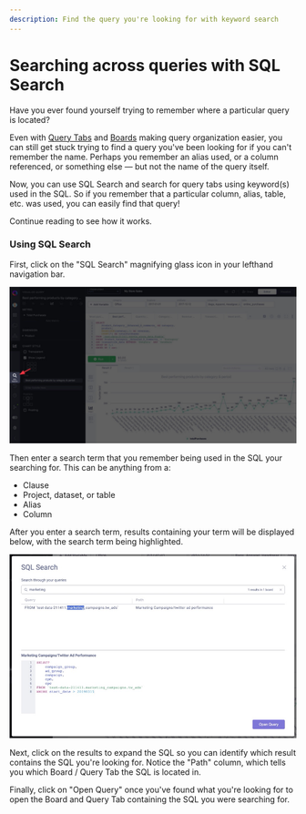 ```yaml
---
description: Find the query you're looking for with keyword search
---
```


# Searching across queries with SQL Search

Have you ever found yourself trying to remember where a particular query is located?

Even with [Query Tabs](query-tabs.md) and [Boards](organizing-queries.md) making query organization easier, you can still get stuck trying to find a query you've been looking for if you can't remember the name. Perhaps you remember an alias used, or a column referenced, or something else &mdash; but not the name of the query itself.

Now, you can use SQL Search and search for query tabs using keyword(s) used in the SQL. So if you remember that a particular column, alias, table, etc. was used, you can easily find that query!

Continue reading to see how it works.

### Using SQL Search

First, click on the "SQL Search" magnifying glass icon in your lefthand navigation bar.

![](../.gitbook/assets/SQLSEARTCH.jpg)

Then enter a search term that you remember being used in the SQL your searching for. This can be anything from a:

* Clause
* Project, dataset, or table
* Alias
* Column

After you enter a search term, results containing your term will be displayed below, with the search term being highlighted.

![](<../.gitbook/assets/image (18).png>)

Next, click on the results to expand the SQL so you can identify which result contains the SQL you're looking for. Notice the "Path" column, which tells you which Board / Query Tab the SQL is located in.

Finally, click on "Open Query" once you've found what you're looking for to open the Board and Query Tab containing the SQL you were searching for.
